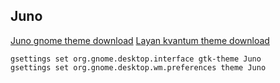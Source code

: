 ## Juno

[Juno gnome theme download](https://www.gnome-look.org/p/1280977)
[Layan kvantum theme download](https://store.kde.org/p/1325246)

```
gsettings set org.gnome.desktop.interface gtk-theme Juno
gsettings set org.gnome.desktop.wm.preferences theme Juno
```